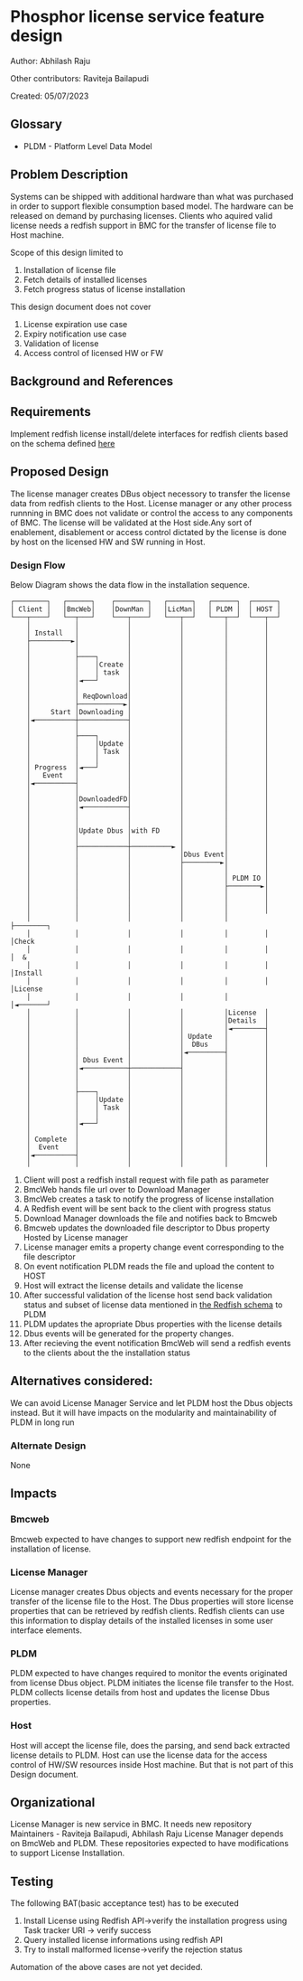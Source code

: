 # Phosphor license service feature design

Author: Abhilash Raju

Other contributors: Raviteja Bailapudi

Created: 05/07/2023

## Glossary

- PLDM - Platform Level Data Model

## Problem Description

Systems can be shipped with additional hardware than what was purchased in order
to support flexible consumption based model. The hardware can be released on
demand by purchasing licenses. Clients who aquired valid license needs a redfish
support in BMC for the transfer of license file to Host machine.

Scope of this design limited to

1. Installation of license file
2. Fetch details of installed licenses
3. Fetch progress status of license installation

This design document does not cover

1. License expiration use case
2. Expiry notification use case
3. Validation of license
4. Access control of licensed HW or FW

## Background and References

## Requirements

Implement redfish license install/delete interfaces for redfish clients based on
the schema defined
[here](https://redfish.dmtf.org/schemas/v1/LicenseService.v1_1_0.json)

## Proposed Design

The license manager creates DBus object necessory to transfer the license data
from redfish clients to the Host. License manager or any other process runnning
in BMC does not validate or control the access to any components of BMC. The
license will be validated at the Host side.Any sort of enablement, disablement
or access control dictated by the license is done by host on the licensed HW and
SW running in Host.

### Design Flow

Below Diagram shows the data flow in the installation sequence.

```ascii
┌────────┐   ┌──────┐    ┌────────┐   ┌──────┐   ┌──────┐  ┌──────┐
│ Client │   │BmcWeb│    │DownMan │   │LicMan│   │ PLDM │  │ HOST │
└───┬────┘   └──┬───┘    └───┬────┘   └───┬──┘   └───┬──┘  └───┬──┘
    │           │            │            │          │         │
    │ Install   │            │            │          │         │
    ├──────────►│            │            │          │         │
    │           │            │            │          │         │
    │           ├────┐       │            │          │         │
    │           │    │Create │            │          │         │
    │           │    │ task  │            │          │         │
    │           │◄───┘       │            │          │         │
    │           │            │            │          │         │
    │           │ ReqDownload│            │          │         │
    │           ├───────────►│            │          │         │
    │     Start │Downloading │            │          │         │
    │◄──────────┼────────────┤            │          │         │
    │           │            │            │          │         │
    │           ├────┐       │            │          │         │
    │           │    │Update │            │          │         │
    │           │    │ Task  │            │          │         │
    │           │    │       │            │          │         │
    │ Progress  │◄───┘       │            │          │         │
    │   Event   │            │            │          │         │
    │◄──────────┤            │            │          │         │
    │           │            │            │          │         │
    │           │DownloadedFD│            │          │         │
    │           │◄───────────┤            │          │         │
    │           │            │            │          │         │
    │           │            │            │          │         │
    │           │Update Dbus │with FD     │          │         │
    │           │            │            │          │         │
    │           ├────────────┼──────────► │          │         │
    │           │            │            │Dbus Event│         │
    │           │            │            ├─────────►│         │
    │           │            │            │          │         │
    │           │            │            │          │ PLDM IO │
    │           │            │            │          ├────────►│
    │           │            │            │          │         │
    │           │            │            │          │         │
    │           │            │            │          │         │
    │           │            │            │          │         ├────────┐
    │           │            │            │          │         │        │Check
    │           │            │            │          │         │        │  &
    │           │            │            │          │         │        │Install
    │           │            │            │          │         │        │License
    │           │            │            │          │         │◄───────┘
    │           │            │            │          │License  │
    │           │            │            │          │Details  │
    │           │            │            │          │◄────────┤
    │           │            │            │ Update   │         │
    │           │            │            │  DBus    │         │
    │           │            │            │◄─────────┤         │
    │           │ Dbus Event │            │          │         │
    │           │◄───────────┼────────────┤          │         │
    │           │            │            │          │         │
    │           │            │            │          │         │
    │           ├────┐       │            │          │         │
    │           │    │Update │            │          │         │
    │           │    │ Task  │            │          │         │
    │           │    │       │            │          │         │
    │           │◄───┘       │            │          │         │
    │           │            │            │          │         │
    │ Complete  │            │            │          │         │
    │  Event    │            │            │          │         │
    │◄──────────┤            │            │          │         │
    │           │            │            │          │         │
```

1. Client will post a redfish install request with file path as parameter
2. BmcWeb hands file url over to Download Manager
3. BmcWeb creates a task to notify the progress of license installation
4. A Redfish event will be sent back to the client with progress status
5. Download Manager downloads the file and notifies back to Bmcweb
6. Bmcweb updates the downloaded file descriptor to Dbus property Hosted by
   License manager
7. License manager emits a property change event corresponding to the file
   descriptor
8. On event notification PLDM reads the file and upload the content to HOST
9. Host will extract the license details and validate the license
10. After successful validation of the license host send back validation status
    and subset of license data mentioned in
    [the Redfish schema](https://redfish.dmtf.org/schemas/v1/LicenseService.v1_1_0.json)
    to PLDM
11. PLDM updates the apropriate Dbus properties with the license details
12. Dbus events will be generated for the property changes.
13. After recieving the event notification BmcWeb will send a redfish events to
    the clients about the the installation status

## Alternatives considered:

We can avoid License Manager Service and let PLDM host the Dbus objects instead.
But it will have impacts on the modularity and maintainability of PLDM in long
run

### Alternate Design

None

## Impacts

### Bmcweb

Bmcweb expected to have changes to support new redfish endpoint for the
installation of license.

### License Manager

License manager creates Dbus objects and events necessary for the proper
transfer of the license file to the Host. The Dbus properties will store license
properties that can be retrieved by redfish clients. Redfish clients can use
this information to display details of the installed licenses in some user
interface elements.

### PLDM

PLDM expected to have changes required to monitor the events originated from
license Dbus object. PLDM initiates the license file transfer to the Host. PLDM
collects license details from host and updates the license Dbus properties.

### Host

Host will accept the license file, does the parsing, and send back extracted
license details to PLDM. Host can use the license data for the access control of
HW/SW resources inside Host machine. But that is not part of this Design
document.

## Organizational

License Manager is new service in BMC. It needs new repository Maintainers -
Raviteja Bailapudi, Abhilash Raju License Manager depends on BmcWeb and PLDM.
These repositories expected to have modifications to support License
Installation.

## Testing

The following BAT(basic acceptance test) has to be executed

1. Install License using Redfish API->verify the installation progress using
   Task tracker URI -> verify success
2. Query installed license informations using redfish API
3. Try to install malformed license->verify the rejection status

Automation of the above cases are not yet decided.
